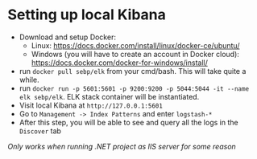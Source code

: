 # Setting up local Kibana

* Download and setup Docker:
    * Linux: https://docs.docker.com/install/linux/docker-ce/ubuntu/
    * Windows (you will have to create an account in Docker cloud): https://docs.docker.com/docker-for-windows/install/
* run `docker pull sebp/elk` from your cmd/bash. This will take quite a while.
* run `docker run -p 5601:5601 -p 9200:9200 -p 5044:5044 -it --name elk sebp/elk`. ELK stack container will be instantiated.
* Visit local Kibana at `http://127.0.0.1:5601`
* Go to `Management -> Index Patterns` and enter `logstash-*`
* After this step, you will be able to see and query all the logs in the `Discover` tab

*Only works when running .NET project as IIS server for some reason*
